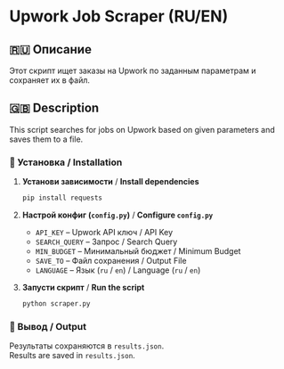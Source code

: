 # Upwork Job Scraper (RU/EN)

## 🇷🇺 Описание  
Этот скрипт ищет заказы на Upwork по заданным параметрам и сохраняет их в файл.  

## 🇬🇧 Description  
This script searches for jobs on Upwork based on given parameters and saves them to a file.  

### 🔧 Установка / Installation  

1. **Установи зависимости** / **Install dependencies**  
   ```bash
   pip install requests
   ```

2. **Настрой конфиг (`config.py`)** / **Configure `config.py`**  
   - `API_KEY` – Upwork API ключ / API Key  
   - `SEARCH_QUERY` – Запрос / Search Query  
   - `MIN_BUDGET` – Минимальный бюджет / Minimum Budget  
   - `SAVE_TO` – Файл сохранения / Output File  
   - `LANGUAGE` – Язык (`ru` / `en`) / Language (`ru` / `en`)  

3. **Запусти скрипт** / **Run the script**  
   ```bash
   python scraper.py
   ```

### 📁 Вывод / Output  
Результаты сохраняются в `results.json`.  
Results are saved in `results.json`.  
